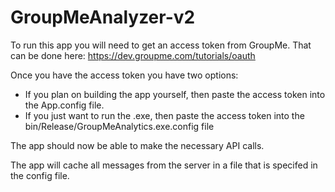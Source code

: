 # GroupMeAnalyzer-v2

To run this app you will need to get an access token from GroupMe. That can be done here: https://dev.groupme.com/tutorials/oauth

Once you have the access token you have two options:

- If you plan on building the app yourself, then paste the access token into the App.config file.
- If you just want to run the .exe, then paste the access token into the bin/Release/GroupMeAnalytics.exe.config file

The app should now be able to make the necessary API calls.

The app will cache all messages from the server in a file that is specifed in the config file.
